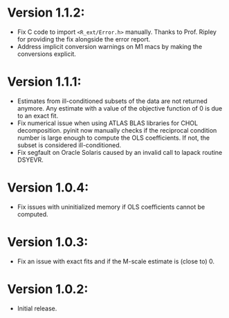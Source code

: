 # Version 1.1.2:
  * Fix C code to import `<R_ext/Error.h>` manually. 
    Thanks to Prof. Ripley for providing the fix alongside the error report.
  * Address implicit conversion warnings on M1 macs by making the conversions explicit.

# Version 1.1.1:
  * Estimates from ill-conditioned subsets of the data are not returned anymore.
    Any estimate with a value of the objective function of 0 is due to an exact fit.
  * Fix numerical issue when using ATLAS BLAS libraries for CHOL decomposition.
    pyinit now manually checks if the reciprocal condition number is large enough to
    compute the OLS coefficients. If not, the subset is considered ill-conditioned.
  * Fix segfault on Oracle Solaris caused by an invalid call to lapack routine DSYEVR.

# Version 1.0.4:
  * Fix issues with uninitialized memory if OLS coefficients cannot be computed.

# Version 1.0.3:
  * Fix an issue with exact fits and if the M-scale estimate is (close to) 0.

# Version 1.0.2:
  * Initial release.
